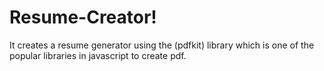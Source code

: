 # Resume-Creator!
It creates a resume generator using the (pdfkit) library which is one of the popular libraries in javascript to create pdf.
